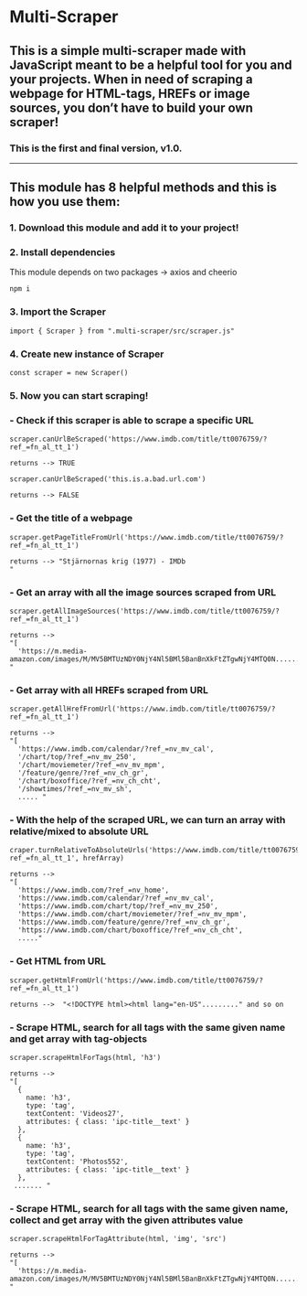 # Multi-Scraper

## This is a simple multi-scraper made with JavaScript meant to be a helpful tool for you and your projects. When in need of scraping a webpage for HTML-tags, HREFs or image sources, you don’t have to build your own scraper! 

### This is the first and final version, v1.0.
- - -

## This module has 8 helpful methods and this is how you use them:

### 1. Download this module and add it to your project!

### 2. Install dependencies
This module depends on two packages -> axios and cheerio

``` 
npm i
```
### 3. Import the Scraper 
``` 
import { Scraper } from ".multi-scraper/src/scraper.js"
```
### 4. Create new instance of Scraper
``` 
const scraper = new Scraper()
```

### 5. Now you can start scraping! 


### - Check if this scraper is able to scrape a specific URL
``` 
scraper.canUrlBeScraped('https://www.imdb.com/title/tt0076759/?ref_=fn_al_tt_1')

returns --> TRUE
```
``` 
scraper.canUrlBeScraped('this.is.a.bad.url.com')

returns --> FALSE
```


### - Get the title of a webpage

```
scraper.getPageTitleFromUrl('https://www.imdb.com/title/tt0076759/?ref_=fn_al_tt_1')

returns --> "Stjärnornas krig (1977) - IMDb
"
```
### - Get an array with all the image sources scraped from URL

```
scraper.getAllImageSources('https://www.imdb.com/title/tt0076759/?ref_=fn_al_tt_1')

returns --> 
"[
  'https://m.media-amazon.com/images/M/MV5BMTUzNDY0NjY4Nl5BMl5BanBnXkFtZTgwNjY4MTQ0N....... "

``` 

### - Get array with all HREFs scraped from URL 

``` 
scraper.getAllHrefFromUrl('https://www.imdb.com/title/tt0076759/?ref_=fn_al_tt_1')

returns --> 
"[
  'https://www.imdb.com/calendar/?ref_=nv_mv_cal',
  '/chart/top/?ref_=nv_mv_250',
  '/chart/moviemeter/?ref_=nv_mv_mpm',
  '/feature/genre/?ref_=nv_ch_gr',
  '/chart/boxoffice/?ref_=nv_ch_cht',
  '/showtimes/?ref_=nv_mv_sh',
  ..... "
```

### - With the help of the scraped URL, we can turn an array with relative/mixed to absolute URL 

``` 
craper.turnRelativeToAbsoluteUrls('https://www.imdb.com/title/tt0076759/?ref_=fn_al_tt_1', hrefArray)

returns -->
"[
  'https://www.imdb.com/?ref_=nv_home',
  'https://www.imdb.com/calendar/?ref_=nv_mv_cal',
  'https://www.imdb.com/chart/top/?ref_=nv_mv_250',
  'https://www.imdb.com/chart/moviemeter/?ref_=nv_mv_mpm',
  'https://www.imdb.com/feature/genre/?ref_=nv_ch_gr',
  'https://www.imdb.com/chart/boxoffice/?ref_=nv_ch_cht',
  ....."
```

### - Get HTML from URL

``` 
scraper.getHtmlFromUrl('https://www.imdb.com/title/tt0076759/?ref_=fn_al_tt_1')

returns -->  "<!DOCTYPE html><html lang="en-US"........." and so on
```
### - Scrape HTML, search for all tags with the same given name and get array with tag-objects

``` 
scraper.scrapeHtmlForTags(html, 'h3')

returns --> 
"[
  {
    name: 'h3',
    type: 'tag',
    textContent: 'Videos27',
    attributes: { class: 'ipc-title__text' }
  },
  {
    name: 'h3',
    type: 'tag',
    textContent: 'Photos552',
    attributes: { class: 'ipc-title__text' }
  },
 ....... " 

```
### - Scrape HTML, search for all tags with the same given name, collect and get array with the given attributes value

```
scraper.scrapeHtmlForTagAttribute(html, 'img', 'src')

returns --> 
"[
  'https://m.media-amazon.com/images/M/MV5BMTUzNDY0NjY4Nl5BMl5BanBnXkFtZTgwNjY4MTQ0N....... "
``` 


